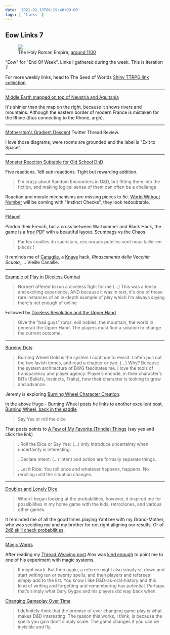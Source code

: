 ```yaml
---
date: '2021-02-13T06:19:46+09:00'
tags: [ 'links' ]
---
```


## Eow Links 7

<figure class="right">
<a href="images/20210213_hre.jpg"><img src="images/20210213_hre.jpg" loading="lazy" /></a>
<figcaption>The Holy Roman Empire, <a href="https://amzn.to/3762zd5">around 1100</a></figcaption>
</figure>

"Eow" for "End Of Week". Links I gathered during the week. This is iteration 7.

For more weekly links, head to The Seed of Worlds [Shiny TTRPG link collection](https://seedofworlds.blogspot.com/search/label/weekly%20links).

<hr/>

[Middle Earth mapped on top of Neustria and Aquitania](https://nurthor.fr/2021/02/07/la-carte-de-la-terre-du-milieu-pour-nos-aventures-est-prete/)

It's shinier than the map on the right, because it shows rivers and mountains. Although the eastern border of modern France is mistaken for the Rhine (thus connecting to the Rhone, argh).

<hr/>

[Mothership's Gradient Descent](https://twitter.com/ClayNotestine/status/1352319488159608832) Twitter Thread Review.

I love those diagrams, were rooms are grounded and the label is "Exit to Space".

<hr/>

[Monster Reaction Subtable for Old School DnD](https://matrixghosttransmissions.blogspot.com/2020/08/reaction-subtable-for-old-school-d.html)

Five reactions, 1d6 sub-reactions. Tight but rewarding addition.

> I'm crazy about Random Encounters in D&D, but fitting them into the fiction, and making logical sense of them can often be a challenge

Reaction and morale mechanisms are missing pieces to 5e. [World Without Number](https://www.kickstarter.com/projects/1637945166/worlds-without-number) will be coming with "Instinct Checks", they look redoubtable.

<hr/>

[Fléaux!](http://livresdelours.blogspot.com/2020/12/fleaux-sang-boue-squelettes-et-1d20.html)

Pardon their French, but a cross between Warhammer and Black Hack, the game is a [free PDF](https://drive.google.com/file/d/19Jjt9gmUbg2x0JbsrFgjz4eMlHO67da0/view?usp=sharing) with a beautiful layout. Scumbags vs the Chaos.

> Par les couilles du sacristain, ces orques putelins vont nous tailler en pièces !

It reminds me of [Canaglie](https://osr-italia.itch.io/canaglie), a [Knave](https://www.drivethrurpg.com/product/250888/Knave?affiliate_id=2746229) hack, _Rinascimento della Vecchia Scuola_, ... Vieille Canaille.


<hr/>

[Example of Play in Diceless Combat](https://undergroundadv.blogspot.com/2021/02/example-of-play-in-diceless-combat-with.html)

> Norbert offered to run a diceless fight for me (...)
> This was a tense and exciting experience, AND because it was in text, it's one of those rare instances of an in-depth example of play which I'm always saying there's not enough of online

Followed by [Diceless Resolution and the Upper Hand](https://dreamingdragonslayer.wordpress.com/2021/02/12/diceless-resolution-and-the-upper-hand/)

> Give the “bad guys” (orcs, evil nobles, the mountain, the world in general) the Upper Hand. The players must find a solution to change the current outcome.

<hr/>

[Burning Dots](https://takeonrules.com/2021/02/11/posts-that-caught-my-attention/)

> Burning Wheel Gold is the system I continue to revisit. I often pull out the two lavish tomes, and read a chapter or two. (...)
> Why? Because the system architecture of BWG fascinates me. I love the tools of transparency and player agency. Player’s encode, in their character’s BITs (Beliefs, Instincts, Traits), how their character is looking to grow and advance.

Jeremy is exploring [Burning Wheel Character Creation](https://takeonrules.com/tags/burning-wheel/).

In the above Hugo - Burning Wheel posts he links to another excellent post, [Burning Wheel, back in the saddle](https://www.indiegamereadingclub.com/indie-game-reading-club/burning-wheel-back-in-the-saddle/)

> Say Yes or roll the dice

That posts points to [A Few of My Favorite (Trindie) Things](https://www.indiegamereadingclub.com/indie-game-reading-club/a-few-of-my-favorite-trindie-things/) (say yes and click the link)

> . Roll the Dice or Say Yes: (...) only introduce uncertainty when uncertainty is interesting.
>
> . Declare Intent: (...) intent and action are formally separate things.
>
> . Let it Ride: You roll once and whatever happens, happens. No rerolling until the situation changes.

<hr/>

[Doubles and Lonely Dice](http://www.sycarion.com/doubles-and-lonely-dice/)

> When I began looking at the probabilities, however, it inspired me for possibilities in my home game with the kids, retroclones, and various other games.

It reminded me of all the good times playing Yahtzee with my Grand-Mother, who was scolding me and my brother for not right aligning our results. Or of [2d6 skill check probabilities](https://gist.github.com/jmettraux/769d80c35822846fd92b286793b16d26).

<hr/>

[Magic Words](https://alexschroeder.ch/wiki/2019-01-23_Magic_Words)

After reading my [Thread Weaving post](/20210211.html?f=eow7&t=Thread_Weaving) Alex was [kind enough](https://tabletop.social/@kensanata/105711603064699087) to point me to one of his experiment with magic systems.

> It might work. But then again, a referee might also simply sit down and start writing ten or twenty spells, and then players and referees simply add to the list. You know I like D&D-as-oral-history and this kind of writing and forgetting and remembering has potential. Perhaps that’s simply what Gary Gygax and his players did way back when.

[Changing Gameplay Over Time](https://alexschroeder.ch/wiki/2012-01-24_Changing_Gameplay_Over_Time)

> I definitely think that the promise of ever changing game play is what makes D&D interesting. The reason this works, I think, is because the spells you gain don’t simply scale. The game changes if you can be invisible and fly.

